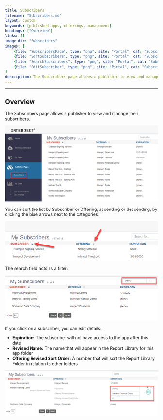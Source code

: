 ```yaml
---
title: Subscribers
filename: "Subscribers.md"
layout: custom
keywords: [published apps, offerings, management]
headings: ["Overview"]
links: []
image_dir: "Subscribers"
images: [
	{file: "SubscribersPage", type: "png", site: "Portal", cat: "Subscribers", sub: "", report: "", ribbon: "", config: ""},
	{file: "SortSubscribers", type: "png", site: "Portal", cat: "Subscribers", sub: "", report: "", ribbon: "", config: ""},
	{file: "SearchSubscribers", type: "png", site: "Portal", cat: "Subscribers", report: "", ribbon: "", config: ""},
	{file: "EditSubscriber", type: "png", site: "Portal", cat: "Subscribers", report: "", ribbon: "", config: ""}
]
description: The Subscribers page allows a publisher to view and manage their subscribers.
---
```

* * *

## Overview

The Subscribers page allows a publisher to view and manage their subscribers.

![](/images/Subscribers/SubscribersPage.png)
<br>

You can sort the list by Subscriber or Offering, ascending or descending, by clicking the blue arrows next to the categories:

![](/images/Subscribers/SortSubscribers.png)
<br>

The search field acts as a filter:

![](/images/Subscribers/SearchSubscribers.png)
<br>

If you click on a subscriber, you can edit details:

- **Expiration:** The subscriber will not have access to the app after this date
- **Revised Name:** The name that will appear in the Report Library for this app folder
- **Offering Revised Sort Order:** A number that will sort the Report Library Folder in relation to other folders

![](/images/Subscribers/EditSubscriber.png)
<br>
